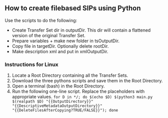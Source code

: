 ## How to create filebased SIPs using Python

Use the scripts to do the following:

* Create Transfer Set dir in outputDir. This dir will contain a flattened version of the original Transfer Set.
* Prepare variables + make new folder in tsOutputDir.
* Copy file in targetDir. Optionally delete rootDir.
* Make description xml and put in xmlOutputDir.

### Instructions for Linux

1. Locate a Root Directory containing all the Transfer Sets.
2. Download the three pythons scripts and save them in the Root Directory.
3. Open a terminal (bash) in the Root Directory.
4. Run the following one-line script. Replace the placeholders with appropriate values. <code>for D in */; do $(echo $D) $(python3 main.py $(realpath $D) "{{OutputDirectory}}" "{{DescriptiveMetadataOutputDirectory}}" "{{DeleteFilesAfterCopying?TRUE/FALSE}}"); done</code>
